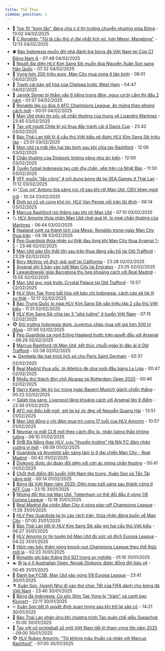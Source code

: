 ```yaml
---
title: Thể Thao
sidebar_position: 2
---
```


<!-- dantri-the-thao:START -->
- 🎡 [Top 10 &quot;bom tấn&quot; đáng chú ý ở thị trường chuyển nhượng mùa Đông](https://dantri.com.vn/the-thao/top-10-bom-tan-dang-chu-y-o-thi-truong-chuyen-nhuong-mua-dong-20250204200217684.htm) - 13:02 04/02/2025
- 💯 [C.Ronaldo: &quot;Tôi là cầu thủ vĩ đại nhất lịch sử, hơn Messi, Maradona&quot;](https://dantri.com.vn/the-thao/cronaldo-toi-la-cau-thu-vi-dai-nhat-lich-su-hon-messi-maradona-20250204191308687.htm) - 12:13 04/02/2025
- ⛽️ [Báo Indonesia muốn đội nhà đánh bại bóng đá Việt Nam tại Cúp C1 Đông Nam Á](https://dantri.com.vn/the-thao/bao-indonesia-muon-doi-nha-danh-bai-bong-da-viet-nam-tai-cup-c1-dong-nam-a-20250204121839758.htm) - 07:48 04/02/2025
- 💃 [Người đại diện HLV Kim Sang Sik muốn đưa Nguyễn Xuân Son sang Hàn Quốc](https://dantri.com.vn/the-thao/nguoi-dai-dien-hlv-kim-sang-sik-muon-dua-nguyen-xuan-son-sang-han-quoc-20250204143208101.htm) - 07:32 04/02/2025
- 🌈 [Vung hơn 200 triệu euro, Man City mua xong 4 tân binh](https://dantri.com.vn/the-thao/vung-hon-200-trieu-euro-man-city-mua-xong-4-tan-binh-20250204125204449.htm) - 06:01 04/02/2025
- 🦅 [Tranh cãi bàn gỡ hòa của Chelsea trước West Ham](https://dantri.com.vn/the-thao/tranh-cai-ban-go-hoa-cua-chelsea-truoc-west-ham-20250204113336354.htm) - 04:47 04/02/2025
- 🌝 [Jannik Sinner bị thẩm vấn 6 tiếng trong đêm, nguy cơ bị cấm thi đấu 2 năm](https://dantri.com.vn/the-thao/jannik-sinner-bi-tham-van-6-tieng-trong-dem-nguy-co-bi-cam-thi-dau-2-nam-20250204083426417.htm) - 01:37 04/02/2025
- 🚀 [Ronaldo lập cú đúp ở AFC Champions League, ăn mừng theo phong cách mới](https://dantri.com.vn/the-thao/ronaldo-lap-cu-dup-o-afc-champions-league-an-mung-theo-phong-cach-moi-20250204074637868.htm) - 00:51 04/02/2025
- 🎉 [Man Utd nhận tin sốc về chấn thương của trung vệ Lisandro Martinez](https://dantri.com.vn/the-thao/man-utd-nhan-tin-soc-ve-chan-thuong-cua-trung-ve-lisandro-martinez-20250203225624214.htm) - 23:45 03/02/2025
- 📝 [Tay vợt người Chile bị xử thua đầy tranh cãi ở Davis Cup](https://dantri.com.vn/the-thao/tay-vot-nguoi-chile-bi-xu-thua-day-tranh-cai-o-davis-cup-20250204085328343.htm) - 23:42 03/02/2025
- 🦄 [Báo Thái Lan tiết lộ 4 cầu thủ Việt kiều sẽ được HLV Kim Sang Sik triệu tập](https://dantri.com.vn/the-thao/bao-thai-lan-tiet-lo-4-cau-thu-viet-kieu-se-duoc-hlv-kim-sang-sik-trieu-tap-20250204003510317.htm) - 23:01 03/02/2025
- 🎉 [Man Utd ra mắt liền hai tân binh sau khi chia tay Rashford](https://dantri.com.vn/the-thao/man-utd-ra-mat-lien-hai-tan-binh-sau-khi-chia-tay-rashford-20250203190625077.htm) - 12:06 03/02/2025
- 💼 [Chấn thương của Djokovic không nặng như dự kiến](https://dantri.com.vn/the-thao/chan-thuong-cua-djokovic-khong-nang-nhu-du-kien-20250203195300728.htm) - 12:00 03/02/2025
- 🤡 [Tuyển futsal Indonesia tạo cơn địa chấn, xếp trên cả Nhật Bản](https://dantri.com.vn/the-thao/tuyen-futsal-indonesia-tao-con-dia-chan-xep-tren-ca-nhat-ban-20250203180854713.htm) - 11:30 03/02/2025
- 🦆 [VFF muốn &quot;tấn công&quot; 4 nội dung bóng đá tại SEA Games ở Thái Lan](https://dantri.com.vn/the-thao/vff-muon-tan-cong-4-noi-dung-bong-da-tai-sea-games-o-thai-lan-20250203170712956.htm) - 11:12 03/02/2025
- 👍 [&quot;Cục nợ&quot; Antony tỏa sáng rực rỡ sau khi rời Man Utd, CĐV khen ngút trời](https://dantri.com.vn/the-thao/cuc-no-antony-toa-sang-ruc-ro-sau-khi-roi-man-utd-cdv-khen-ngut-troi-20250203173326754.htm) - 10:34 03/02/2025
- 💼 [Dính sự cố vô cùng khó tin, HLV Van Persie nổi trận lôi đình](https://dantri.com.vn/the-thao/dinh-su-co-vo-cung-kho-tin-hlv-van-persie-noi-tran-loi-dinh-20250203141435804.htm) - 08:14 03/02/2025
- 🦒 [Marcus Rashford nói thẳng sau khi rời Man Utd](https://dantri.com.vn/the-thao/marcus-rashford-noi-thang-sau-khi-roi-man-utd-20250203135301789.htm) - 07:10 03/02/2025
- 🌜 [HLV Amorim thừa nhận Man Utd chơi quá tệ, lo ngại chấn thương của Martinez](https://dantri.com.vn/the-thao/hlv-amorim-thua-nhan-man-utd-choi-qua-te-lo-ngai-chan-thuong-cua-martinez-20250203115310712.htm) - 06:44 03/02/2025
- 🦆 [Haaland vượt xa thành tích của Messi, Ronaldo trong ngày Man City thua trận](https://dantri.com.vn/the-thao/haaland-vuot-xa-thanh-tich-cua-messi-ronaldo-trong-ngay-man-city-thua-tran-20250203112233117.htm) - 04:38 03/02/2025
- 💪 [Pep Guardiola thừa nhận sự thật đau lòng khi Man City thua Arsenal 1-5](https://dantri.com.vn/the-thao/pep-guardiola-thua-nhan-su-that-dau-long-khi-man-city-thua-arsenal-1-5-20250203064834415.htm) - 23:48 02/02/2025
- 🧠 [Man Utd gặp tổn thất lớn sau trận thua đáng xấu hổ tại Old Trafford](https://dantri.com.vn/the-thao/man-utd-gap-ton-that-lon-sau-tran-thua-dang-xau-ho-tai-old-trafford-20250202234343763.htm) - 23:29 02/02/2025
- 🦄 [Rory McIlroy vô địch giải golf tại California](https://dantri.com.vn/the-thao/rory-mcilroy-vo-dich-giai-golf-tai-california-20250203111415930.htm) - 23:28 02/02/2025
- 🥸 [Arsenal ghi 5 bàn vào lưới Man City tại Emirates](https://dantri.com.vn/the-thao/arsenal-ghi-5-ban-vao-luoi-man-city-tai-emirates-20250203064145638.htm) - 23:25 02/02/2025
- 🤠 [Lewandowski giúp Barcelona thu hẹp khoảng cách với Real Madrid](https://dantri.com.vn/the-thao/lewandowski-giup-barcelona-thu-hep-khoang-cach-voi-real-madrid-20250202225328164.htm) - 15:55 02/02/2025
- 👺 [Man Utd gục ngã trước Crystal Palace tại Old Trafford](https://dantri.com.vn/the-thao/man-utd-guc-nga-truoc-crystal-palace-tai-old-trafford-20250202205709258.htm) - 13:57 02/02/2025
- 📝 [HLV Shin Tae Yong bất hòa với báo chí Indonesia, cảnh cáo sẽ hé lộ sự thật](https://dantri.com.vn/the-thao/hlv-shin-tae-yong-bat-hoa-voi-bao-chi-indonesia-canh-cao-se-he-lo-su-that-20250202173106176.htm) - 12:17 02/02/2025
- 🦆 [Báo Trung Quốc lo ngại HLV Kim Sang Sik sắp triệu tập 2 cầu thủ Việt kiều](https://dantri.com.vn/the-thao/bao-trung-quoc-lo-ngai-hlv-kim-sang-sik-sap-trieu-tap-2-cau-thu-viet-kieu-20250202182152823.htm) - 11:31 02/02/2025
- 🥳 [HLV Kim Sang Sik chia tay 3 &quot;phó tướng&quot; ở tuyển Việt Nam](https://dantri.com.vn/the-thao/hlv-kim-sang-sik-chia-tay-3-pho-tuong-o-tuyen-viet-nam-20250202140710933.htm) - 07:15 02/02/2025
- 🐵 [Đội trưởng Indonesia được Juventus chào mua với giá hơn 500 tỷ đồng](https://dantri.com.vn/the-thao/doi-truong-indonesia-duoc-juventus-chao-mua-voi-gia-hon-500-ty-dong-20250202122749959.htm) - 07:00 02/02/2025
- 🤩 [Pep Guardiola ca ngợi Erling Haaland trước trận quyết đấu với Arsenal](https://dantri.com.vn/the-thao/pep-guardiola-ca-ngoi-erling-haaland-truoc-tran-quyet-dau-voi-arsenal-20250202101700981.htm) - 06:29 02/02/2025
- 🤠 [Marcus Rashford rời Man Utd, kết thúc chuỗi ngày bị đày ải ở Old Trafford](https://dantri.com.vn/the-thao/marcus-rashford-roi-man-utd-ket-thuc-chuoi-ngay-bi-day-ai-o-old-trafford-20250202092555529.htm) - 02:38 02/02/2025
- 🏊 [Dembele lập hat-trick lịch sử cho Paris Saint Germain](https://dantri.com.vn/the-thao/dembele-lap-hat-trick-lich-su-cho-paris-saint-germain-20250202104543725.htm) - 02:37 02/02/2025
- 🗽 [Real Madrid thua sốc, bị Atletico đe dọa ngôi đầu bảng La Liga](https://dantri.com.vn/the-thao/real-madrid-thua-soc-bi-atletico-de-doa-ngoi-dau-bang-la-liga-20250202074618014.htm) - 00:47 02/02/2025
- 🚀 [Nhiều thử thách đón chờ Alcaraz tại Rotterdam Open 2025](https://dantri.com.vn/the-thao/nhieu-thu-thach-don-cho-alcaraz-tai-rotterdam-open-2025-20250202080114398.htm) - 00:46 02/02/2025
- 🎉 [Harry Kane lập kỷ lục trong ngày Bayern Munich giành chiến thắng](https://dantri.com.vn/the-thao/harry-kane-lap-ky-luc-trong-ngay-bayern-munich-gianh-chien-thang-20250202071957568.htm) - 00:23 02/02/2025
- 🔥 [Salah tỏa sáng, Liverpool tăng khoảng cách với Arsenal lên 9 điểm](https://dantri.com.vn/the-thao/salah-toa-sang-liverpool-tang-khoang-cach-voi-arsenal-len-9-diem-20250202063418514.htm) - 23:36 01/02/2025
- 🎉 [AFC nói điều bất ngờ, gợi lại ký ức đẹp về Nguyễn Quang Hải](https://dantri.com.vn/the-thao/afc-noi-dieu-bat-ngo-goi-lai-ky-uc-dep-ve-nguyen-quang-hai-20250201204017376.htm) - 13:51 01/02/2025
- 🎡 [Man Utd đồng ý chi đậm mua trò cưng 17 tuổi của HLV Amorim](https://dantri.com.vn/the-thao/man-utd-dong-y-chi-dam-mua-tro-cung-17-tuoi-cua-hlv-amorim-20250201175703237.htm) - 10:57 01/02/2025
- 🐻 [Neymar ra mắt CLB mới theo cách độc lạ, nhận lương thấp không tưởng](https://dantri.com.vn/the-thao/neymar-ra-mat-clb-moi-theo-cach-doc-la-nhan-luong-thap-khong-tuong-20250201131008497.htm) - 06:10 01/02/2025
- 🌊 [SHB Đà Nẵng thay HLV, cựu &quot;thuyền trưởng&quot; Hà Nội FC đảm nhận cương vị mới](https://dantri.com.vn/the-thao/shb-da-nang-thay-hlv-cuu-thuyen-truong-ha-noi-fc-dam-nhan-cuong-vi-moi-20250201131237626.htm) - 06:09 01/02/2025
- 💃 [Guardiola và Ancelotti sẵn sàng tâm lý ở đại chiến Man City - Real Madrid](https://dantri.com.vn/the-thao/guardiola-va-ancelotti-san-sang-tam-ly-o-dai-chien-man-city-real-madrid-20250201073852554.htm) - 00:42 01/02/2025
- 🤔 [Djokovic được dự đoán đối diện với cơn ác mộng chấn thương](https://dantri.com.vn/the-thao/djokovic-duoc-du-doan-doi-dien-voi-con-ac-mong-chan-thuong-20250201081158250.htm) - 00:41 01/02/2025
- 🤭 [Chốt thời điểm đội tuyển Việt Nam tập trung, Xuân Son và Tấn Tài vắng mặt](https://dantri.com.vn/the-thao/chot-thoi-diem-doi-tuyen-viet-nam-tap-trung-xuan-son-va-tan-tai-vang-mat-20250131225046991.htm) - 00:14 01/02/2025
- 👹 [Bóng đá Việt Nam năm 2025: Diện mạo tươi sáng sau thành công ở AFF Cup](https://dantri.com.vn/the-thao/bong-da-viet-nam-nam-2025-dien-mao-tuoi-sang-sau-thanh-cong-o-aff-cup-20250126002155584.htm) - 23:10 31/01/2025
- 🗽 [Những đối thủ mà Man Utd, Tottenham có thể đối đầu ở vòng 1/8 Europa League](https://dantri.com.vn/the-thao/nhung-doi-thu-ma-man-utd-tottenham-co-the-doi-dau-o-vong-18-europa-league-20250131081617119.htm) - 12:18 31/01/2025
- 🥳 [Real Madrid đại chiến Man City ở vòng play-off Champions League](https://dantri.com.vn/the-thao/real-madrid-dai-chien-man-city-o-vong-play-off-champions-league-20250131182622563.htm) - 11:26 31/01/2025
- 💃 [HLV Pep Guardiola lại tự cào rách trán, thừa nhận đáng buồn về Man City](https://dantri.com.vn/the-thao/hlv-pep-guardiola-lai-tu-cao-rach-tran-thua-nhan-dang-buon-ve-man-city-20250131130015641.htm) - 07:00 31/01/2025
- 🧰 [Báo Thái Lan tiết lộ HLV Kim Sang Sik sắp gọi hai cầu thủ Việt kiều](https://dantri.com.vn/the-thao/bao-thai-lan-tiet-lo-hlv-kim-sang-sik-sap-goi-hai-cau-thu-viet-kieu-20250131132819170.htm) - 06:27 31/01/2025
- 💪 [HLV Amorim tự tin tuyên bố Man Utd đủ sức vô địch Europa League](https://dantri.com.vn/the-thao/hlv-amorim-tu-tin-tuyen-bo-man-utd-du-suc-vo-dich-europa-league-20250131085322087.htm) - 04:22 31/01/2025
- 🚀 [Hôm nay bốc thăm vòng knock-out Champions League theo thể thức mới lạ](https://dantri.com.vn/the-thao/hom-nay-boc-tham-vong-knock-out-champions-league-theo-the-thuc-moi-la-20250130112329140.htm) - 02:23 31/01/2025
- 🤠 [Ronaldo ghi bàn thắng thứ 921 trong sự nghiệp](https://dantri.com.vn/the-thao/ronaldo-ghi-ban-thang-thu-921-trong-su-nghiep-20250131081520394.htm) - 01:16 31/01/2025
- 🏊 [Bị la ó ở Australian Open, Novak Djokovic được đồng đội bảo vệ](https://dantri.com.vn/the-thao/bi-la-o-o-australian-open-novak-djokovic-duoc-dong-doi-bao-ve-20250131074247269.htm) - 00:45 31/01/2025
- 🦄 [Đánh bại FCSB, Man Utd vào vòng 1/8 Europa League](https://dantri.com.vn/the-thao/danh-bai-fcsb-man-utd-vao-vong-18-europa-league-20250131064144125.htm) - 23:41 30/01/2025
- ⚗️ [Xuân Son, Huỳnh Như đi vào thơ chúc Tết của FIFA dành cho bóng đá Việt Nam](https://dantri.com.vn/the-thao/xuan-son-huynh-nhu-di-vao-tho-chuc-tet-cua-fifa-danh-cho-bong-da-viet-nam-20250131001820615.htm) - 23:40 30/01/2025
- 🥷 [Bóng đá Indonesia: Cú sốc Shin Tae Yong bị &quot;trảm&quot; và canh bạc Kluivert](https://dantri.com.vn/the-thao/bong-da-indonesia-cu-soc-shin-tae-yong-bi-tram-va-canh-bac-kluivert-20250123145849927.htm) - 22:11 30/01/2025
- 🔥 [Xuân Son tiết lộ quyết định quan trọng sau khi trở lại sân cỏ](https://dantri.com.vn/the-thao/xuan-son-tiet-lo-quyet-dinh-quan-trong-sau-khi-tro-lai-san-co-20250130212132257.htm) - 14:21 30/01/2025
- 🦅 [Báo Thái Lan phản ứng khi chương trình Táo quân chế giễu Supachok](https://dantri.com.vn/the-thao/bao-thai-lan-phan-ung-khi-chuong-trinh-tao-quan-che-gieu-supachok-20250130165834642.htm) - 10:00 30/01/2025
- 🌝 [Tay vợt nữ pickleball số một Việt Nam tiết lộ tham vọng lớn năm 2025](https://dantri.com.vn/the-thao/tay-vot-nu-pickleball-so-mot-viet-nam-tiet-lo-tham-vong-lon-nam-2025-20250129173825138.htm) - 09:00 30/01/2025
- 🐵 [HLV Ruben Amorim: &quot;Tôi không mâu thuẫn cá nhân với Marcus Rashford&quot;](https://dantri.com.vn/the-thao/hlv-ruben-amorim-toi-khong-mau-thuan-ca-nhan-voi-marcus-rashford-20250130091743299.htm) - 07:00 30/01/2025<!-- dantri-the-thao:END -->
